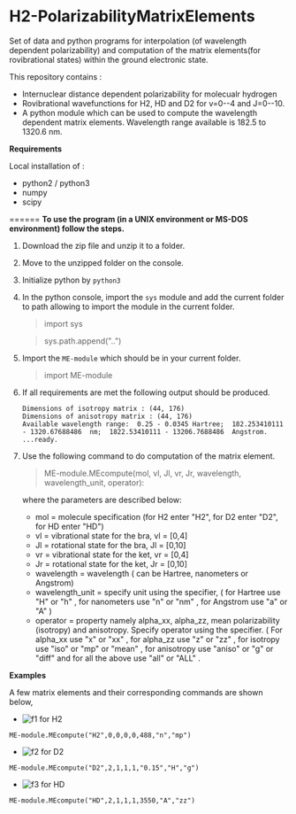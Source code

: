 # H2-PolarizabilityMatrixElements
Set of data and python programs for interpolation (of wavelength dependent polarizability) and computation of the matrix elements(for rovibrational states) within the ground electronic state.

This repository contains :
 - Internuclear distance dependent polarizability for molecualr hydrogen
 - Rovibrational wavefunctions for H2, HD and D2 for v=0--4 and J=0--10.
 - A python module which can be used to compute the wavelength dependent matrix elements. Wavelength range available is 182.5 to 1320.6 nm.
 
**Requirements**

Local installation of : 
  - python2 / python3
  - numpy
  - scipy
 
====== 
**To use the program (in a UNIX environment or MS-DOS environment) follow the steps.**
1. Download the zip file and unzip it to a folder.
2. Move to the unzipped folder on the console.
3. Initialize python by `python3`
4. In the python console, import the `sys` module and add the current folder to path allowing to import the module in the current folder.
    > import sys
    
    > sys.path.append("..")
     
5. Import the `ME-module` which should be in your current folder.
    > import ME-module
6. If all requirements are met the following output should be produced.
    ```
    Dimensions of isotropy matrix : (44, 176)
    Dimensions of anisotropy matrix : (44, 176)
    Available wavelength range:  0.25 - 0.0345 Hartree;  182.253410111 - 1320.67688486  nm;  1822.53410111 - 13206.7688486  Angstrom.
    ...ready.
    ```
7. Use the following command to do computation of the matrix element.
    > ME-module.MEcompute(mol, vl, Jl, vr, Jr, wavelength, wavelength_unit, operator):
    
    where the parameters are described below: 
      
    - mol  =    molecule specification (for H2 enter "H2", for D2 enter "D2", for HD enter "HD")
    - vl   =    vibrational state for the bra, vl = [0,4]
    - Jl   =    rotational state for the bra,  Jl = [0,10]
    - vr   =    vibrational state for the ket, vr = [0,4]
    - Jr   =    rotational state for the ket,  Jr = [0,10]
    - wavelength =  wavelength ( can be Hartree, nanometers or Angstrom)
    - wavelength_unit = specify unit using the specifier, ( for  Hartree use "H" or "h" , for  nanometers use "n" or "nm" , for  Angstrom use "a" or "A"  )
    - operator   = property namely alpha_xx, alpha_zz, mean polarizability (isotropy) and anisotropy. Specify operator using the specifier. ( For  alpha_xx  use "x"     or  "xx" , for  alpha_zz  use "z"     or  "zz" , for  isotropy  use "iso"   or  "mp" or "mean" , for  anisotropy use "aniso" or  "g"  or "diff" and for  all the above  use "all"   or  "ALL" .

**Examples**

A few matrix elements and their corresponding commands are shown below,

- ![f1] for H2 
 
```ME-module.MEcompute("H2",0,0,0,0,488,"n","mp")``` 


- ![f2] for D2

```ME-module.MEcompute("D2",2,1,1,1,"0.15","H","g")``` 


- ![f3] for HD

```ME-module.MEcompute("HD",2,1,1,1,3550,"A","zz")``` 
 
[f1]: http://chart.apis.google.com/chart?cht=tx&chl=\langle\psi_{v=0,J=0}|\bar{\alpha}|\psi_{v=0,J=0}\rangle
[f2]: http://chart.apis.google.com/chart?cht=tx&chl=\langle\psi_{v=2,J=1}|\gamma|\psi_{v=1,J=1}\rangle
[f3]: http://chart.apis.google.com/chart?cht=tx&chl=\langle\psi_{v=2,J=1}|\alpha_{zz}|\psi_{v=1,J=1}\rangle
